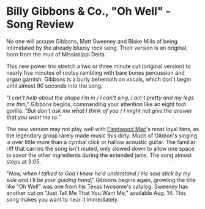 Billy Gibbons & Co., "Oh Well" - Song Review
============================================

No one will accuse Gibbons, Matt Sweeney and Blake Mills of being
intimidated by the already bluesy rock song. Their version is an
original, born from the mud of Mississippi Delta.

This new power trio stretch a two or three minute cut (original version)
to nearly five minutes of rootsy rambling with bare bones percussion and
organ garnish. Gibbons is a burly behemoth on vocals, which don't begin
until almost 90 seconds into the song.

"*I can't help about the shape I'm in / I can't sing, I ain't pretty and
my legs are thin*," Gibbons begins, commanding your attention like an
eight foot gorilla. "*But don't ask me what I think of you / I might not
give the answer that you want me to."*

The new version may not play well with [Fleetwood
Mac](//ultimateclassicrock.com/tags/fleetwood-mac/)'s most loyal fans,
as the legendary group rarely made music this dirty. Much of Gibbon's
singing is over little more than a cymbal click or hallow acoustic
guitar. The familiar riff that carries the song isn't muted, only slowed
down to allow one space to savor the other ingredients during the
extended jams. The song almost stops at 3:05.

"*Now, when I talked to God I knew he'd understand / He said stick by my
side and I'll be your guiding hand*," Gibbons begins again, growling the
title like "Oh Well" was one from his Texas twosome's catalog. Sweeney
has another cut on "Just Tell Me That You Want Me," available Aug. 14.
This song makes you want to hear it immediately.
